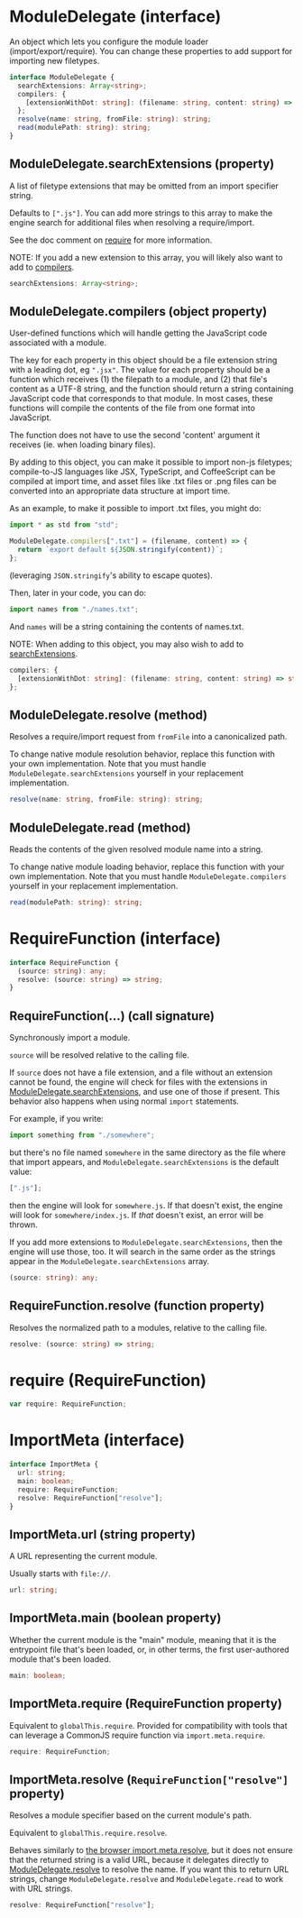 # ModuleDelegate (interface)

An object which lets you configure the module loader (import/export/require).
You can change these properties to add support for importing new filetypes.

```ts
interface ModuleDelegate {
  searchExtensions: Array<string>;
  compilers: {
    [extensionWithDot: string]: (filename: string, content: string) => string;
  };
  resolve(name: string, fromFile: string): string;
  read(modulePath: string): string;
}
```

## ModuleDelegate.searchExtensions (property)

A list of filetype extensions that may be omitted from an import specifier
string.

Defaults to `[".js"]`. You can add more strings to this array to
make the engine search for additional files when resolving a
require/import.

See the doc comment on [require](#) for more information.

NOTE: If you add a new extension to this array, you will likely also want
to add to [compilers](#).

```ts
searchExtensions: Array<string>;
```

## ModuleDelegate.compilers (object property)

User-defined functions which will handle getting the JavaScript code
associated with a module.

The key for each property in this object should be a file extension
string with a leading dot, eg `".jsx"`. The value for each property should
be a function which receives (1) the filepath to a module, and (2) that
file's content as a UTF-8 string, and the function should return a string
containing JavaScript code that corresponds to that module. In most cases,
these functions will compile the contents of the file from one format into JavaScript.

The function does not have to use the second 'content' argument it
receives (ie. when loading binary files).

By adding to this object, you can make it possible to import non-js
filetypes; compile-to-JS languages like JSX, TypeScript, and CoffeeScript
can be compiled at import time, and asset files like .txt files or .png
files can be converted into an appropriate data structure at import time.

As an example, to make it possible to import .txt files, you might do:

```js
import * as std from "std";

ModuleDelegate.compilers[".txt"] = (filename, content) => {
  return `export default ${JSON.stringify(content)}`;
};
```

(leveraging `JSON.stringify`'s ability to escape quotes).

Then, later in your code, you can do:

```js
import names from "./names.txt";
```

And `names` will be a string containing the contents of names.txt.

NOTE: When adding to this object, you may also wish to add to
[searchExtensions](#).

```ts
compilers: {
  [extensionWithDot: string]: (filename: string, content: string) => string;
};
```

## ModuleDelegate.resolve (method)

Resolves a require/import request from `fromFile` into a canonicalized
path.

To change native module resolution behavior, replace this function with
your own implementation. Note that you must handle
`ModuleDelegate.searchExtensions` yourself in your replacement
implementation.

```ts
resolve(name: string, fromFile: string): string;
```

## ModuleDelegate.read (method)

Reads the contents of the given resolved module name into a string.

To change native module loading behavior, replace this function with your
own implementation. Note that you must handle `ModuleDelegate.compilers`
yourself in your replacement implementation.

```ts
read(modulePath: string): string;
```

# RequireFunction (interface)

```ts
interface RequireFunction {
  (source: string): any;
  resolve: (source: string) => string;
}
```

## RequireFunction(...) (call signature)

Synchronously import a module.

`source` will be resolved relative to the calling file.

If `source` does not have a file extension, and a file without an extension
cannot be found, the engine will check for files with the extensions in
[ModuleDelegate.searchExtensions](#), and use one of those if present.
This behavior also happens when using normal `import` statements.

For example, if you write:

```js
import something from "./somewhere";
```

but there's no file named `somewhere` in the same directory as the file
where that import appears, and `ModuleDelegate.searchExtensions` is the
default value:

```js
[".js"];
```

then the engine will look for `somewhere.js`. If that doesn't exist, the
engine will look for `somewhere/index.js`. If _that_ doesn't exist, an
error will be thrown.

If you add more extensions to `ModuleDelegate.searchExtensions`, then the
engine will use those, too. It will search in the same order as the strings
appear in the `ModuleDelegate.searchExtensions` array.

```ts
(source: string): any;
```

## RequireFunction.resolve (function property)

Resolves the normalized path to a modules, relative to the calling file.

```ts
resolve: (source: string) => string;
```

# require (RequireFunction)

```ts
var require: RequireFunction;
```

# ImportMeta (interface)

```ts
interface ImportMeta {
  url: string;
  main: boolean;
  require: RequireFunction;
  resolve: RequireFunction["resolve"];
}
```

## ImportMeta.url (string property)

A URL representing the current module.

Usually starts with `file://`.

```ts
url: string;
```

## ImportMeta.main (boolean property)

Whether the current module is the "main" module, meaning that it is the
entrypoint file that's been loaded, or, in other terms, the first
user-authored module that's been loaded.

```ts
main: boolean;
```

## ImportMeta.require (RequireFunction property)

Equivalent to `globalThis.require`. Provided for compatibility with tools
that can leverage a CommonJS require function via `import.meta.require`.

```ts
require: RequireFunction;
```

## ImportMeta.resolve (`RequireFunction["resolve"]` property)

Resolves a module specifier based on the current module's path.

Equivalent to `globalThis.require.resolve`.

Behaves similarly to [the browser
import.meta.resolve](https://developer.mozilla.org/en-US/docs/Web/JavaScript/Reference/Operators/import.meta/resolve),
but it does not ensure that the returned string is a valid URL, because it
delegates directly to [ModuleDelegate.resolve](#) to resolve the name.
If you want this to return URL strings, change `ModuleDelegate.resolve` and
`ModuleDelegate.read` to work with URL strings.

```ts
resolve: RequireFunction["resolve"];
```
